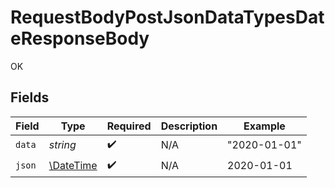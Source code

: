 # RequestBodyPostJsonDataTypesDateResponseBody

OK


## Fields

| Field                                                         | Type                                                          | Required                                                      | Description                                                   | Example                                                       |
| ------------------------------------------------------------- | ------------------------------------------------------------- | ------------------------------------------------------------- | ------------------------------------------------------------- | ------------------------------------------------------------- |
| `data`                                                        | *string*                                                      | :heavy_check_mark:                                            | N/A                                                           | "2020-01-01"                                                  |
| `json`                                                        | [\DateTime](https://www.php.net/manual/en/class.datetime.php) | :heavy_check_mark:                                            | N/A                                                           | 2020-01-01                                                    |